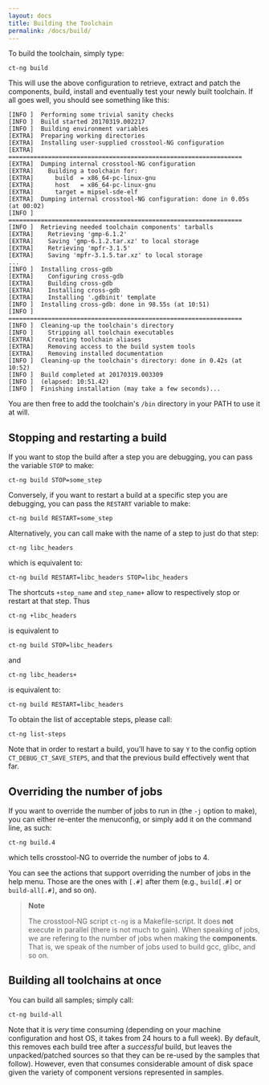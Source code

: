 ```yaml
---
layout: docs
title: Building the Toolchain
permalink: /docs/build/
---
```


To build the toolchain, simply type:

    ct-ng build

This will use the above configuration to retrieve, extract and patch the
components, build, install and eventually test your newly built toolchain.
If all goes well, you should see something like this:

````
[INFO ]  Performing some trivial sanity checks
[INFO ]  Build started 20170319.002217
[INFO ]  Building environment variables
[EXTRA]  Preparing working directories
[EXTRA]  Installing user-supplied crosstool-NG configuration
[EXTRA]  =================================================================
[EXTRA]  Dumping internal crosstool-NG configuration
[EXTRA]    Building a toolchain for:
[EXTRA]      build  = x86_64-pc-linux-gnu
[EXTRA]      host   = x86_64-pc-linux-gnu
[EXTRA]      target = mipsel-sde-elf
[EXTRA]  Dumping internal crosstool-NG configuration: done in 0.05s (at 00:02)
[INFO ]  =================================================================
[INFO ]  Retrieving needed toolchain components' tarballs
[EXTRA]    Retrieving 'gmp-6.1.2'
[EXTRA]    Saving 'gmp-6.1.2.tar.xz' to local storage
[EXTRA]    Retrieving 'mpfr-3.1.5'
[EXTRA]    Saving 'mpfr-3.1.5.tar.xz' to local storage
...
[INFO ]  Installing cross-gdb
[EXTRA]    Configuring cross-gdb
[EXTRA]    Building cross-gdb
[EXTRA]    Installing cross-gdb
[EXTRA]    Installing '.gdbinit' template
[INFO ]  Installing cross-gdb: done in 98.55s (at 10:51)
[INFO ]  =================================================================
[INFO ]  Cleaning-up the toolchain's directory
[INFO ]    Stripping all toolchain executables
[EXTRA]    Creating toolchain aliases
[EXTRA]    Removing access to the build system tools
[EXTRA]    Removing installed documentation
[INFO ]  Cleaning-up the toolchain's directory: done in 0.42s (at 10:52)
[INFO ]  Build completed at 20170319.003309
[INFO ]  (elapsed: 10:51.42)
[INFO ]  Finishing installation (may take a few seconds)...
````

You are then free to add the toolchain's `/bin` directory in your PATH to use it
at will.


Stopping and restarting a build
-------------------------------

If you want to stop the build after a step you are debugging, you can pass
the variable `STOP` to make:

    ct-ng build STOP=some_step

Conversely, if you want to restart a build at a specific step you are
debugging, you can pass the `RESTART` variable to make:

    ct-ng build RESTART=some_step

Alternatively, you can call make with the name of a step to just do that
step:

    ct-ng libc_headers

which is equivalent to:

    ct-ng build RESTART=libc_headers STOP=libc_headers

The shortcuts `+step_name` and `step_name+` allow to respectively stop
or restart at that step. Thus

    ct-ng +libc_headers

is equivalent to

    ct-ng build STOP=libc_headers

and

    ct-ng libc_headers+

is equivalent to:

    ct-ng build RESTART=libc_headers

To obtain the list of acceptable steps, please call:

    ct-ng list-steps

Note that in order to restart a build, you’ll have to say `Y` to the config
option `CT_DEBUG_CT_SAVE_STEPS`, and that the previous build effectively went
that far.


Overriding the number of jobs
-----------------------------

If you want to override the number of jobs to run in (the `-j` option to
make), you can either re-enter the menuconfig, or simply add it on the
command line, as such:

    ct-ng build.4

which tells crosstool-NG to override the number of jobs to 4.

You can see the actions that support overriding the number of jobs in the
help menu. Those are the ones with `[.#]` after them (e.g., `build[.#]` or
`build-all[.#]`, and so on).

> **Note**
> 
> The crosstool-NG script `ct-ng` is a Makefile-script. It does **not**
> execute in parallel (there is not much to gain). When speaking of
> jobs, we are refering to the number of jobs when making the
> **components**. That is, we speak of the number of jobs used to build
> gcc, glibc, and so on.


Building all toolchains at once
-------------------------------

You can build all samples; simply call:

    ct-ng build-all

Note that it is *very* time consuming (depending on your machine configuration
and host OS, it takes from 24 hours to a full week). By default, this removes
each build tree after a *successful* build, but leaves the unpacked/patched
sources so that they can be re-used by the samples that follow). However, even
that consumes considerable amount of disk space given the variety of component
versions represented in samples.
